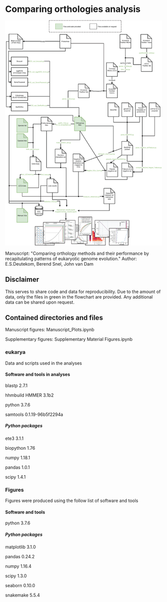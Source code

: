 # Comparing orthologies analysis

<p align="center"><img src="WorkflowCode.png" width="1000" /></p>


Manuscript: "Comparing orthology methods and their performance by recapitulating patterns of eukaryotic genome evolution."
Author: E.S.Deutekom, Berend Snel, John van Dam

## Disclaimer
This serves to share code and data for reproducibility.
Due to the amount of data, only the files in green in the flowchart are provided. 
Any additional data can be shared upon request.

## Contained directories and files

Manuscript figures: Manuscript_Plots.ipynb

Supplementary figures: Supplementary Material Figures.ipynb

### eukarya
Data and scripts used in the analyses

#### Software and tools in analyses
blastp			2.7.1

hhmbuild 		HMMER 3.1b2

python			3.7.6

samtools 		0.1.19-96b5f2294a

##### Python packages
ete3			3.1.1

biopython		1.76   

numpy			1.18.1

pandas			1.0.1

scipy			1.4.1


### Figures
Figures were produced using the follow list of software and tools

#### Software and tools
python			3.7.6

##### Python packages
matplotlib 		3.1.0

pandas			0.24.2

numpy			1.16.4

scipy			1.3.0

seaborn			0.10.0

snakemake		5.5.4
